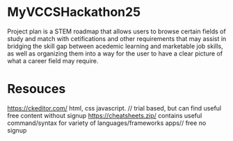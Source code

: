 # MyVCCSHackathon25
Project plan is a STEM roadmap that allows users to browse certain fields of study and match with cetifications and other requirements that may assist in bridging the skill gap between acedemic learning and marketable job skills, as well as organizing them into a way for the user to have a clear picture of what a career field may require. 
# Resouces
https://ckeditor.com/ html, css javascript. // trial based, but can find useful free content without signup
https://cheatsheets.zip/ contains useful command/syntax for variety of languages/frameworks apps// free no signup
